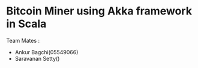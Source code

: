 # Bitcoin Miner using Akka framework in Scala

Team Mates : 
+ Ankur Bagchi(05549066) 
+ Saravanan Setty()
